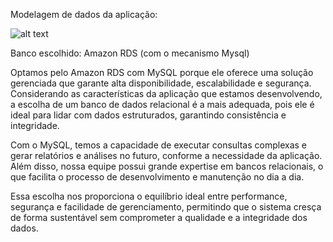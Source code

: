 Modelagem de dados da aplicação: 

![alt text](image.png)

Banco escolhido: Amazon RDS (com o mecanismo Mysql)

Optamos pelo Amazon RDS com MySQL porque ele oferece uma solução gerenciada que garante alta disponibilidade, escalabilidade e segurança. Considerando as características da aplicação que estamos desenvolvendo, a escolha de um banco de dados relacional é a mais adequada, pois ele é ideal para lidar com dados estruturados, garantindo consistência e integridade.

Com o MySQL, temos a capacidade de executar consultas complexas e gerar relatórios e análises no futuro, conforme a necessidade da aplicação. Além disso, nossa equipe possui grande expertise em bancos relacionais, o que facilita o processo de desenvolvimento e manutenção no dia a dia.

Essa escolha nos proporciona o equilíbrio ideal entre performance, segurança e facilidade de gerenciamento, permitindo que o sistema cresça de forma sustentável sem comprometer a qualidade e a integridade dos dados.